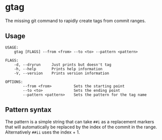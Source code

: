 # gtag

The missing git command to rapidly create tags from commit ranges.

## Usage

```
USAGE:
	gtag [FLAGS] --from <from> --to <to> --pattern <pattern>

FLAGS:
    -d, --dryrun     Just prints but doesn't tag
    -h, --help       Prints help information
    -V, --version    Prints version information

OPTIONS:
        --from <from>          Sets the starting point
        --to <to>              Sets the ending point
        --pattern <pattern>    Sets the pattern for the tag name
```

## Pattern syntax

The pattern is a simple string that can take `##i` as a replacement markers that
will automatically be replaced by the index of the commit in the range. Alternatively
`##ii` uses the index + 1. 
